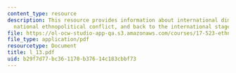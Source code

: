 ```yaml
---
content_type: resource
description: This resource provides information about international dimensions of
  national ethnopolitical conflict, and back to the international stage.
file: https://ol-ocw-studio-app-qa.s3.amazonaws.com/courses/17-523-ethnicity-and-race-in-world-politics-fall-2005/b29f7d77bc361170b37614c183cbbf73_l_13.pdf
file_type: application/pdf
resourcetype: Document
title: l_13.pdf
uid: b29f7d77-bc36-1170-b376-14c183cbbf73
---
```


